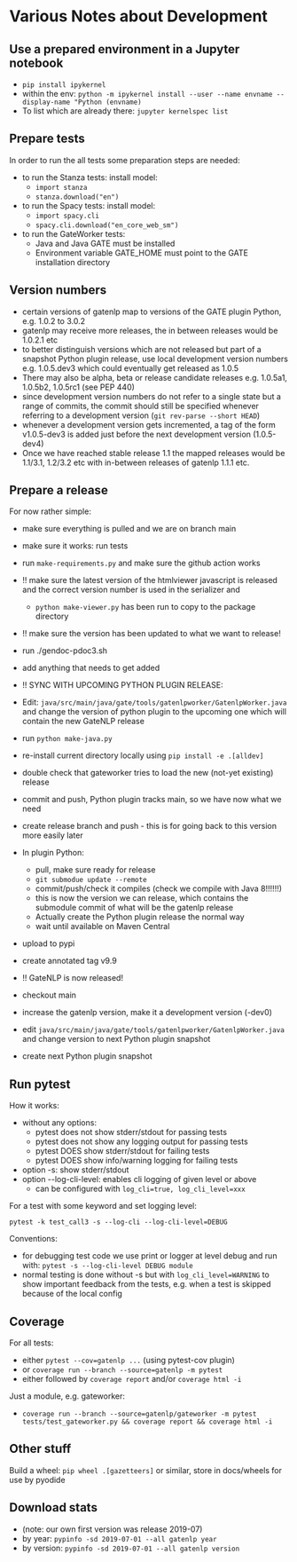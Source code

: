 # Various Notes about Development

## Use a prepared environment in a Jupyter notebook

* `pip install ipykernel`
* within the env: `python -m ipykernel install --user --name envname --display-name "Python (envname)`
* To list which are already there: `jupyter kernelspec list`


## Prepare tests

In order to run the all tests some preparation steps are needed:

* to run the Stanza tests: install model:
  * `import stanza`
  * `stanza.download("en")`
* to run the Spacy tests: install model:
  * `import spacy.cli`
  * `spacy.cli.download("en_core_web_sm")`
* to run the GateWorker tests:
  * Java and Java GATE must be installed
  * Environment variable GATE_HOME must point to the GATE installation directory


## Version numbers

* certain versions of gatenlp map to versions of the GATE plugin Python, e.g. 1.0.2 to 3.0.2
* gatenlp may receive more releases, the in between releases would be 1.0.2.1 etc 
* to better distinguish versions which are not released but part of a snapshot Python plugin release, use local
  development version numbers e.g. 1.0.5.dev3 which could eventually get released as 1.0.5
* There may also be alpha, beta or release candidate releases e.g. 1.0.5a1, 1.0.5b2, 1.0.5rc1 (see PEP 440)
* since development version numbers do not refer to a single state but a range of commits, the commit should 
  still be specified whenever referring to a development version (`git rev-parse --short HEAD`)
* whenever a development version gets incremented, a tag of the form v1.0.5-dev3 is added just before the 
  next development version (1.0.5-dev4)
* Once we have reached stable release 1.1 the mapped releases would be 1.1/3.1, 1.2/3.2 etc with 
  in-between releases of gatenlp 1.1.1 etc.

## Prepare a release

For now rather simple:

* make sure everything is pulled and we are on branch main
* make sure it works: run tests
* run `make-requirements.py` and make sure the github action works
* !! make sure the latest version of the htmlviewer javascript is released
  and the correct version number is used in the serializer and 
  * `python make-viewer.py` has been run to copy to the package directory
* !! make sure the version has been updated to what we want to release!
* run ./gendoc-pdoc3.sh
* add anything that needs to get added

* !! SYNC WITH UPCOMING PYTHON PLUGIN RELEASE:
* Edit: `java/src/main/java/gate/tools/gatenlpworker/GatenlpWorker.java`
  and change the version of python plugin to the upcoming one which will contain the new GateNLP release
* run `python make-java.py` 
* re-install current directory locally using `pip install -e .[alldev]`
* double check that gateworker tries to load the new (not-yet existing) release
* commit and push, Python plugin tracks main, so we have now what we need 
* create release branch and push - this is for going back to this version more easily later

* In plugin Python:
  * pull, make sure ready for release
  * `git submodue update --remote` 
  * commit/push/check it compiles (check we compile with Java 8!!!!!!)
  * this is now the version we can release, which contains the submodule commit of what will be the gatenlp release
  * Actually create the Python plugin release the normal way
  * wait until available on Maven Central
  
* upload to pypi
* create annotated tag v9.9
* !! GateNLP is now released!
* checkout main
* increase the gatenlp version, make it a development version (-dev0)
* edit `java/src/main/java/gate/tools/gatenlpworker/GatenlpWorker.java` and change version
  to next Python plugin snapshot
* create next Python plugin snapshot

## Run pytest

How it works:
* without any options:
  * pytest does not show stderr/stdout for passing tests
  * pytest does not show any logging output for passing tests
  * pytest DOES show stderr/stdout for failing tests
  * pytest DOES show info/warning logging for failing tests
* option -s: show stderr/stdout 
* option --log-cli-level: enables cli logging of given level or above
  * can be configured with `log_cli=true, log_cli_level=xxx`

For a test with some keyword and set logging level:

`pytest -k test_call3 -s --log-cli --log-cli-level=DEBUG`


Conventions:

* for debugging test code we use print or logger at level debug and run with:
  `pytest -s --log-cli-level DEBUG module`
* normal testing is done without -s but with `log_cli_level=WARNING` to show important feedback from the 
  tests, e.g. when a test is skipped because of the local config

## Coverage

For all tests:

* either `pytest --cov=gatenlp ...` (using pytest-cov plugin)
* or `coverage run --branch --source=gatenlp -m pytest`
* either followed by `coverage report` and/or `coverage html -i`

Just a module, e.g. gateworker:

* `coverage run --branch --source=gatenlp/gateworker -m pytest tests/test_gateworker.py && coverage report && coverage html -i`


## Other stuff

Build a wheel: `pip wheel .[gazetteers]` or similar, store in docs/wheels for use by pyodide

## Download stats

* (note: our own first version was release 2019-07)
* by year: `pypinfo -sd 2019-07-01 --all gatenlp year`
* by version: `pypinfo -sd 2019-07-01 --all gatenlp version`



